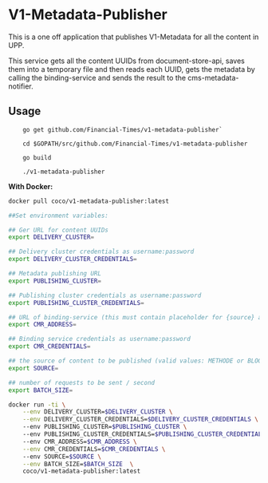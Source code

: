 V1-Metadata-Publisher
=====================

This is a one off application that publishes V1-Metadata for all the content in UPP. 

This service gets all the content UUIDs from document-store-api, saves them into a temporary file and then reads each UUID, gets the metadata by calling the binding-service and sends the result to the cms-metadata-notifier.

Usage
---------

```
    go get github.com/Financial-Times/v1-metadata-publisher`

    cd $GOPATH/src/github.com/Financial-Times/v1-metadata-publisher

    go build

    ./v1-metadata-publisher
```

__With Docker:__
```bash
docker pull coco/v1-metadata-publisher:latest

##Set environment variables:

## Ger URL for content UUIDs
export DELIVERY_CLUSTER=

## Delivery cluster credentials as username:password
export DELIVERY_CLUSTER_CREDENTIALS=

## Metadata publishing URL
export PUBLISHING_CLUSTER=

## Publishing cluster credentials as username:password
export PUBLISHING_CLUSTER_CREDENTIALS=

## URL of binding-service (this must contain placeholder for {source} and {uuid})
export CMR_ADDRESS=

## Binding service credentials as username:password
export CMR_CREDENTIALS=

## the source of content to be published (valid values: METHODE or BLOGS)
export SOURCE=

## number of requests to be sent / second
export BATCH_SIZE=

docker run -ti \
    --env DELIVERY_CLUSTER=$DELIVERY_CLUSTER \
    --env DELIVERY_CLUSTER_CREDENTIALS=$DELIVERY_CLUSTER_CREDENTIALS \ 
    --env PUBLISHING_CLUSTER=$PUBLISHING_CLUSTER \ 
    --env PUBLISHING_CLUSTER_CREDENTIALS=$PUBLISHING_CLUSTER_CREDENTIALS \ 
    --env CMR_ADDRESS=$CMR_ADDRESS \
    --env CMR_CREDENTIALS=$CMR_CREDENTIALS \ 
    --env SOURCE=$SOURCE \
    --env BATCH_SIZE=$BATCH_SIZE  \
    coco/v1-metadata-publisher:latest
```

